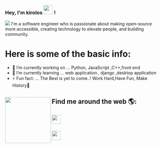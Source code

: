 ### Hey, I'm kirolos <img src="https://media.giphy.com/media/hvRJCLFzcasrR4ia7z/giphy.gif" width="30px"> !

 <img src="https://github.com/keroo-adel/keroo-adel/blob/main/keroo.png">
I'm a software engineer who is passionate about making open-source more accessible, creating technology to elevate people, and building community. 

# Here is some of the basic info:
- 🔭 I’m currently working on ... Python, JavaScript ,C++,front end
- 🌱 I’m currently learning ... web application , django ,desktop application 
- ⚡ Fun fact: ... The Best is yet to come..! Work Hard,Have Fun, Make History💪

## Find me around the web 🌎:<img align="left" width="150" height="150" src="https://octodex.github.com/images/red-polo.png?raw=true">
### <a href="https://twitter.com/AdelKerelos"><img src="https://s3-eu-west-1.amazonaws.com/dmi-studentportal-uploads/v3blog/twitter_logo_blue.png" width="30px"></a>
### <a href="https://www.linkedin.com/in/keroo-adel-374824198/"><img src="https://upload.wikimedia.org/wikipedia/commons/e/e9/Linkedin_icon.svg" width="30px"></a> 
